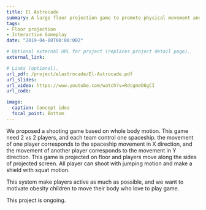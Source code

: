 ```yaml
---
title: El Astrocade
summary: A large floor projection game to promote physical movement and teamwork.
tags:
- Floor projection
- Interactive Gameplay
date: "2019-04-08T00:00:00Z"

# Optional external URL for project (replaces project detail page).
external_link:

# Links (optional).
url_pdf: /project/elastrocade/El-Astrocade.pdf
url_slides:
url_video: https://www.youtube.com/watch?v=RdcgmeO6gCI
url_code:

image:
  caption: Concept idea
  focal_point: Bottom
---
```


We proposed a shooting game based on whole body motion. This game need 2 vs 2 players, and each team control one spaceship. the movement of one player corresponds to the spaceship movement in X direction, and the movement of another player corresponds to the movement in Y direction. This game is projected on floor and players move along the sides of projected screen. All player can shoot with jumping motion and make a shield with squat motion.

This system make players active as much as possible, and we want to motivate obesity children  to move their body who love to play game.

This project is ongoing.
